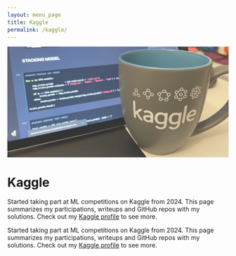 ```yaml
---
layout: menu_page
title: Kaggle
permalink: /kaggle/
---
```


<meta charset="UTF-8">

<div class="container">
  <div style="width:100%;height:0; padding-top:50%;position:relative;">
    <img src="../images/menu/photo_kaggle.jpg" style="width:100%; opacity:0.8; position:absolute; top:0; left:0">
  </div>  
  <div class="content">
    <h1>Kaggle</h1>
    <p><span class="cover-desc" style="color:var(--page-desc-color)">Started taking  part at ML competitions on Kaggle from 2024. This page summarizes my participations, writeups and GitHub repos with my solutions. Check out my <a href="https://www.kaggle.com/abhishekxsingh">Kaggle profile</a> to see more.</span></p>
  </div>
</div>

<p><span class="page-desc">Started taking  part at ML competitions on Kaggle from 2024. This page summarizes my participations, writeups and GitHub repos with my solutions. Check out my <a href="https://www.kaggle.com/abhishekxsingh">Kaggle profile</a> to see more.</span></p>


<!-----------------------------------------------------------------------------
## Overall rank

I am in the top-1% Kaggle users in Competitions, Notebooks, Datasets and Discussion. My highest user ranks are:
- &#127942; **Competitions**: 293 (Master)
- &#128202; **Notebooks**: 330 (Expert)
- &#128193; **Datasets**: 75 (Expert)
- &#128483; **Discussion**: 194 (Expert)

<hr style="height:1px; visibility:hidden;" />
<hr style="height:1px;border-width:0;color:rgb(50,50,50);background-color:rgb(50,50,50)">


-----------------------------------------------------------------------------
## Competitions

My medals are grouped by application areas. Follow the links for summaries, code and documentation.

### Computer vision

- &#129351; **Cassava Leaf Disease Classification**, *top-1%*. Identified sick plants with deep learning <button class="btn" style="padding-top: 4px; padding-bottom: 4px; padding-left: 10px; padding-right: 10px;" onclick="window.open('https://www.kaggle.com/c/cassava-leaf-disease-classification/discussion/220751)" type="button">&#128214; Summary</button> <button class="btn" style="padding-top: 4px; padding-bottom: 4px; padding-left: 10px; padding-right: 10px;" onclick="window.open('https://github.com/kozodoi/Kaggle_Leaf_Disease_Classification')" type="button">&#128187; GitHub</button>
- &#129351; **SIIM-ISIC Melanoma Classification**, *top-1%*. Trained CNNs for skin lesion classification <button class="btn" style="padding-top: 4px; padding-bottom: 4px; padding-left: 10px; padding-right: 10px;" onclick="window.open('https://www.kaggle.com/c/siim-isic-melanoma-classification/discussion/175624')" type="button">&#128214; Summary</button> <button class="btn" style="padding-top: 4px; padding-bottom: 4px; padding-left: 10px; padding-right: 10px;" onclick="window.open('https://kozodoi.me/blog/20200830/pre-training')" type="button">&#128203; Blog post</button>
- &#129352; **PetFinder Pawpularity Contest**, *top-4%*. Predicted pet adoption from image and tabular data <button class="btn" style="padding-top: 4px; padding-bottom: 4px; padding-left: 10px; padding-right: 10px;" onclick="window.open('https://github.com/kozodoi/Pet_Pawpularity')" type="button">&#128187; GitHub</button> <button class="btn" style="padding-top: 4px; padding-bottom: 4px; padding-left: 10px; padding-right: 10px;" onclick="window.open('https://share.streamlit.io/kozodoi/pet_pawpularity/main/web_app.py')" type="button">&#128202; App</button>
- &#129352; **RANZCR Catheter and Line Position Challenge**, *top-5%*. Detected catheters on x-rays &nbsp;<button class="btn" style="padding-top: 4px; padding-bottom: 4px; padding-left: 10px; padding-right: 10px;" onclick="window.open('https://www.kaggle.com/c/ranzcr-clip-catheter-line-classification/discussion/226664')" type="button">&#128214; Summary</button> <button class="btn" style="padding-top: 4px; padding-bottom: 4px; padding-left: 10px; padding-right: 10px;" onclick="window.open('https://github.com/kozodoi/Kaggle_RANZCR_Challenge')" type="button">&#128187; GitHub</button>
- &#129353; **Prostate Cancer Grade Assessment Challenge**, *top-6%*. Diagnosed cancer on prostate tissue biopsies
- &#129353; **SETI Breakthrough Listen - E.T. Signal Search**, *top-8%*. Detected anomalies in radio signals  <button class="btn" style="padding-top: 4px; padding-bottom: 4px; padding-left: 10px; padding-right: 10px;" onclick="window.open('https://github.com/kozodoi/SETI_Signal_Search')" type="button">&#128187; GitHub</button>
- &#129353; **APTOS 2019 Blindness Detection**, *top-9%*. Identified retinopathy on retina photos <button class="btn" style="padding-top: 4px; padding-bottom: 4px; padding-left: 10px; padding-right: 10px;" onclick="window.open('https://github.com/kozodoi/Udacity_Blindness_Detection')" type="button">&#128187; GitHub</button> <button class="btn" style="padding-top: 4px; padding-bottom: 4px; padding-left: 10px; padding-right: 10px;" onclick="window.open('https://kozodoi.me/blog/20200711/blindness-detection')" type="button">&#128203; Blog post</button>
- &#129353; **RSNA STR Pulmonary Embolism Detection**, *top-13%*, Classified embolism in chest CT scans <button class="btn" style="padding-top: 4px; padding-bottom: 4px; padding-left: 10px; padding-right: 10px;" onclick="window.open('https://kozodoi.me/blog/20201030/pytorch-xla-tpu')" type="button">&#128203; Blog post</button>


### Natural language processing

- &#129352; **BMS Molecular Translation**, *top-5%*. Built CNN-LSTM for image-to-text translation <button class="btn" style="padding-top: 4px; padding-bottom: 4px; padding-left: 10px; padding-right: 10px;" onclick="window.open('https://www.kaggle.com/c/bms-molecular-translation/discussion/243845')" type="button">&#128214; Summary</button> <button class="btn" style="padding-top: 4px; padding-bottom: 4px; padding-left: 10px; padding-right: 10px;" onclick="window.open('https://github.com/kozodoi/BMS_Molecular_Translation')" type="button">&#128187; GitHub</button>
- &#129353; **CommonLit Readability Prize**, *top-9%*. Predicted readability with transformers <button class="btn" style="padding-top: 4px; padding-bottom: 4px; padding-left: 10px; padding-right: 10px;" onclick="window.open('https://github.com/kozodoi/Kaggle_Readability')" type="button">&#128187; GitHub</button> <button class="btn" style="padding-top: 4px; padding-bottom: 4px; padding-left: 10px; padding-right: 10px;" onclick="window.open('https://share.streamlit.io/kozodoi/text_readability_prediction/main/web_app.py')" type="button">&#128202; App</button> <button class="btn" style="padding-top: 4px; padding-bottom: 4px; padding-left: 10px; padding-right: 10px;" onclick="window.open('https://kozodoi.me/blog/20211121/text-readability')" type="button">&#128203; Blog post</button>


### Tabular data

- &#129352; **Google Analytics Customer Revenue Prediction**, *top-2%*. Predicted customer spendings <button class="btn" style="padding-top: 4px; padding-bottom: 4px; padding-left: 10px; padding-right: 10px;" onclick="window.open('https://github.com/kozodoi/Kaggle_Google_Analytics')" type="button">&#128187; GitHub</button>
- &#129352; **IEEE-CIS Fraud Detection**, *top-3%*. Detected fraudulent consumer transactions <button class="btn" style="padding-top: 4px; padding-bottom: 4px; padding-left: 10px; padding-right: 10px;" onclick="window.open('https://github.com/kozodoi/Kaggle_IEEE_Fraud_Detection')" type="button">&#128187; GitHub</button>
- &#129352; **Home Credit Default Risk**, *top-4%*. Classified risky applicants with gradient boosting <button class="btn" style="padding-top: 4px; padding-bottom: 4px; padding-left: 10px; padding-right: 10px;" onclick="window.open('https://github.com/kozodoi/Kaggle_Home_Credit')" type="button">&#128187; GitHub</button>
- &#129353; **COVID-19 Vaccine Degradation Prediction**, *top-6%*. Built RNNs for predicting mRNA degradation
- &#129353; **Instant Gratification**, *top-6%*. Trained classical ML models for synthetic data classification
- &#129353; **Mechanisms of Action Prediction**, *top-10%*. Classified drugs with deep learning algorithms


### Time series

- &#129352; **PLAsTiCC Astronomical Classification**, *top-5%*. Identified astronomical objects by their signals <button class="btn" style="padding-top: 4px; padding-bottom: 4px; padding-left: 10px; padding-right: 10px;" onclick="window.open('https://github.com/kozodoi/Kaggle_Astronomical_Classification')" type="button">&#128187; GitHub</button>
- &#129353; **Riiid! Answer Correctness Prediction**, *top-7%*. Predicted  test answer correctness with gradient boosting


-----------------------------------------------------------------------------

<hr style="height:1px; visibility:hidden;" />
<hr style="height:1px;border-width:0;color:rgb(50,50,50);background-color:rgb(50,50,50)">

## Top-rated notebooks

My Kaggle notebooks that received the most upvotes from the community.

- &#128293; **[LightGBM on Meta-Features](https://www.kaggle.com/kozodoi/lightgbm-on-meta-features)**: classified pulmonary embolism with features extracted from X-rays
- &#128293; **[EfficientNet + Multi-Layer LSTM](https://www.kaggle.com/kozodoi/efficientnet-multi-layer-lstm-training)**: translated molecule images to chemical formulas with deep learning
- &#128293; **[Stack Them All!](https://www.kaggle.com/kozodoi/14th-place-solution-stack-them-all)**: stacking ensemble pipeline for leaf disease classification with CNN models
-->
